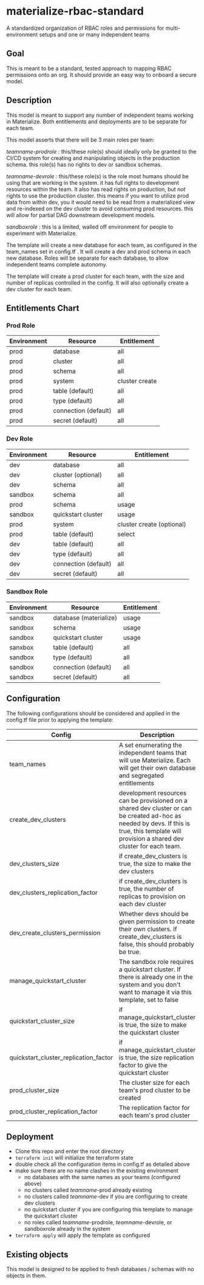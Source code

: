 # materialize-rbac-standard
A standardized organization of RBAC roles and permissions for multi-environment setups and one or many independent teams

## Goal
This is meant to be a standard, tested approach to mapping RBAC permissions onto an org. 
It should provide an easy way to onboard a secure model.

## Description

This model is meant to support any number of independent teams working in Materialize. Both entitlements and deployments are to be separate for each team. 

This model asserts that there will be 3 main roles per team:

*_teamname_-prodrole* : this/these role(s) should ideally only be granted to the CI/CD system for creating and manipulating objects in the production schema. this role(s) has no rights to dev or sandbox schemas. 

*_teamname_-devrole*  : this/these role(s) is the role most humans should be using that are working in the system. it has full rights to development resources within the team. It also has read rights on production, but _not_ rights to use the production cluster. this means if you want to utilize prod data from within dev, you it would need to be read from a materialized view and re-indexed on the dev cluster to avoid consuming prod resources. this will allow for partial DAG downstream development models.

*sandboxrole* : this is a limited, walled off environment for people to experiment with Materialize. 

The template will create a new database for each team, as configured in the team_names set in config.tf . It will create a dev and prod schema in each new database. Roles will be separate for each database, to allow independent teams complete autonomy.

The template will create a prod cluster for each team, with the size and number of replicas controlled in the config.
It will also optionally create a dev cluster for each team.



## Entitlements Chart

### Prod Role

| Environment | Resource             | Entitlement    |
| ----------- | -------------------- | -------------- |
| prod        | database             | all            |
| prod        | cluster              | all            |
| prod        | schema               | all            |
| prod        | system               | cluster create |
| prod        | table (default)      | all            |
| prod        | type (default)       | all            |
| prod        | connection (default) | all            |
| prod        | secret (default)     | all            |

### Dev Role

| Environment | Resource             | Entitlement               |
| ----------- | -------------------- | ------------------------- |
| dev         | database             | all                       |
| dev         | cluster (optional)   | all                       |
| dev         | schema               | all                       |
| sandbox     | schema               | all                       |
| prod        | schema               | usage                     |
| sandbox     | quickstart cluster   | usage                     |
| prod        | system               | cluster create (optional) |
| prod        | table (default)      | select                    |
| dev         | table (default)      | all                       |
| dev         | type (default)       | all                       |
| dev         | connection (default) | all                       |
| dev         | secret (default)     | all                       |

### Sandbox Role

| Environment | Resource               | Entitlement |
| ----------- | ---------------------- | ----------- |
| sandbox     | database (materialize) | usage       |
| sandbox     | schema                 | usage       |
| sandbox     | quickstart cluster     | usage       |
| sanxbox     | table (default)        | all         |
| sandbox     | type (default)         | all         |
| sandbox     | connection (default)   | all         |
| sandbox     | secret (default)       | all         |



## Configuration

The following configurations should be considered and applied in the config.tf file prior to applying the template:

| Config                                | Description                                                                                                                                                                                    | Default   |
| ------------------------------------- | ---------------------------------------------------------------------------------------------------------------------------------------------------------------------------------------------- | --------- |
| team_names                            | A set enumerating the independent teams that will use Materialize. Each will get their own database and segregated entitlements                                                                | analytics |
| create_dev_clusters                   | development resources can be provisioned on a shared dev cluster or can be created ad-hoc as needed by devs. If this is true, this template will provision a shared dev cluster for each team. | false     |
| dev_clusters_size                     | if create_dev_clusters is true, the size to make the dev clusters                                                                                                                              | 3xsmall   |
| dev_clusters_replication_factor       | if create_dev_clusters is true, the number of replicas to provision on each dev cluster                                                                                                        | 0         |
| dev_create_clusters_permission        | Whether devs should be given permission to create their own clusters. If create_dev_clusters is false, this should probably be true.                                                           | true      |
| manage_quickstart_cluster             | The sandbox role requires a quickstart cluster. If there is already one in the system and you don't want to manage it via this template, set to false                                          | true      |
| quickstart_cluster_size               | if manage_quickstart_cluster is true, the size to make the quickstart cluster                                                                                                                  | 3xsmall   |
| quickstart_cluster_replication_factor | if manage_quickstart_cluster is true, the size replication factor to give the quickstart cluster                                                                                               | 0         |
| prod_cluster_size                     | The cluster size for each team's prod cluster to be created                                                                                                                                    | 3xsmall   |
| prod_cluster_replication_factor       | The replication factor for each team's prod cluster                                                                                                                                            | 0         |


## Deployment

- Clone this repo and enter the root directory
- `terraform init` will initialize the terraform state
- double check all the configuration items in config.tf as detailed above
- make sure there are no name clashes in the existing environment
  - no databases with the same names as your teams (configured above)
  - no clusters called _teamname_-prod already existing
  - no clusters called _teamname_-dev if you are configuring to create dev clusters
  - no quickstart cluster if you are configuring this template to manage the quickstart cluster
  - no roles called _teamname_-prodrole, _teamname_-devrole, or sandboxrole already in the system
- `terraform apply` will apply the template as configured
  

## Existing objects

This model is designed to be applied to fresh databases / schemas with no objects in them. 
